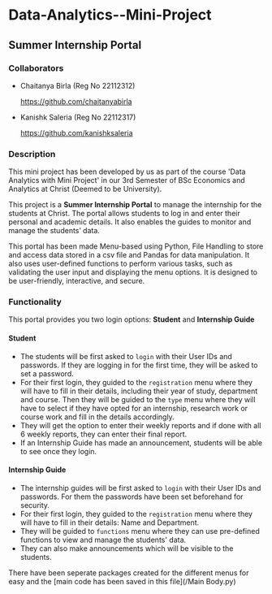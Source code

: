 # Data-Analytics--Mini-Project

## Summer Internship Portal

### Collaborators
* Chaitanya Birla (Reg No 22112312)
  
  https://github.com/chaitanyabirla

* Kanishk Saleria (Reg No 22112317)
  
  https://github.com/kanishksaleria

### Description
This mini project has been developed by us as part of the course 'Data Analytics with Mini Project' in our 3rd Semester of BSc Economics and Analytics at Christ (Deemed to be University).

This project is a **Summer Internship Portal** to manage the internship for the students at Christ. The portal allows students to log in and enter their personal and academic details. It also enables the guides to monitor and manage the students’ data.  

This portal has been made Menu-based using Python, File Handling to store and access data stored in a csv file and Pandas for data manipulation. It also uses user-defined functions to perform various tasks, such as validating the user input and displaying the menu options. It is designed to be user-friendly, interactive, and secure.

### Functionality
This portal provides you two login options: **Student** and **Internship Guide**

#### Student
* The students will be first asked to `login` with their User IDs and passwords. If they are logging in for the first time, they will be asked to set a password.
* For their first login, they guided to the `registration` menu where they will have to fill in their details, including their year of study, department and course. Then they will be guided to the `type` menu where they will have to select if they have opted for an internship, research work or course work and fill in the details accordingly.
* They will get the option to enter their weekly reports and if done with all 6 weekly reports, they can enter their final report.
* If an Internship Guide has made an announcement, students will be able to see once they login.

#### Internship Guide
* The internship guides will be first asked to `login` with their User IDs and passwords. For them the passwords have been set beforehand for security.
* For their first login, they guided to the `registration` menu where they will have to fill in their details: Name and Department.
* They will be guided to `functions` menu where they can use pre-defined functions to view and manage the students' data.
* They can also make announcements which will be visible to the students.

There have been seperate packages created for the different menus for easy and the [main code has been saved in this file](/Main Body.py)

